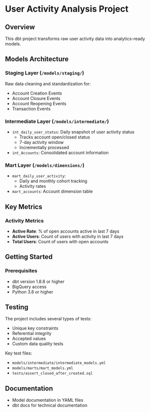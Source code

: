 # User Activity Analysis Project

## Overview
This dbt project transforms raw user activity data into analytics-ready models.

## Models Architecture

### Staging Layer (`/models/staging/`)
Raw data cleaning and standardization for:
- Account Creation Events
- Account Closure Events
- Account Reopening Events
- Transaction Events

### Intermediate Layer (`/models/intermediate/`)
- `int_daily_user_status`: Daily snapshot of user activity status
  - Tracks account open/closed status
  - 7-day activity window
  - Incrementally processed
- `int_Accounts`: Consolidated account information

### Mart Layer (`/models/dimensions/`)
- `mart_daily_user_activity`: 
  - Daily and monthly cohort tracking
  - Activity rates
- `mart_accounts`: Account dimension table

## Key Metrics

### Activity Metrics
- **Active Rate**: % of open accounts active in last 7 days
- **Active Users**: Count of users with activity in last 7 days
- **Total Users**: Count of users with open accounts

## Getting Started

### Prerequisites
- dbt version 1.8.8 or higher
- BigQuery access
- Python 3.8 or higher


## Testing
The project includes several types of tests:
- Unique key constraints
- Referential integrity
- Accepted values
- Custom data quality tests

Key test files:
- `models/intermediate/intermediate_models.yml`
- `models/marts/mart_models.yml`
- `tests/assert_closed_after_created.sql`

## Documentation
- Model documentation in YAML files
- dbt docs for technical documentation
